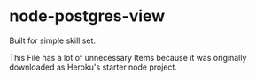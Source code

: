 # node-postgres-view
Built for simple skill set.

This File has a lot of unnecessary Items because it was originally downloaded as Heroku's starter node project.